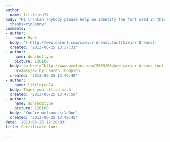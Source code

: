 ```yaml
---
author:
  name: littlejen74
body: "Hi \r\nCan anybody please help me identify the font used in this certificate?\r\nMany
  thanks\r\nJenny"
comments:
- author:
    name: Ryuk
  body: '[[http://www.dafont.com/caviar-dreams.font|Caviar Dreams]]'
  created: '2013-06-25 13:37:31'
- author:
    name: donshottype
    picture: 126100
  body: <a href="http://www.nymfont.com/2009/06/new-caviar-dreams-font.html">Caviar
    Dreams</a> by Lauren Thompson.
  created: '2013-06-25 13:46:48'
- author:
    name: littlejen74
  body: Thank you all so much!
  created: '2013-06-25 13:47:50'
- author:
    name: donshottype
    picture: 126100
  body: "You're welcome.\r\nDon"
  created: '2013-06-25 13:49:45'
date: '2013-06-25 12:28:03'
title: Certificate font

---
```

